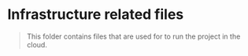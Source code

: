 # Infrastructure related files
>This folder contains files that are used for to run the project in the cloud.